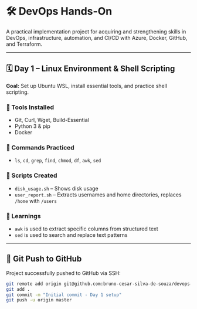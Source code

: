 # 🛠️ DevOps Hands-On

A practical implementation project for acquiring and strengthening skills in DevOps, infrastructure, automation, and CI/CD with Azure, Docker, GitHub, and Terraform.

---

## 🗓️ Day 1 – Linux Environment & Shell Scripting

**Goal:** Set up Ubuntu WSL, install essential tools, and practice shell scripting.

### 🔧 Tools Installed
- Git, Curl, Wget, Build-Essential
- Python 3 & pip
- Docker

### 🧪 Commands Practiced
- `ls`, `cd`, `grep`, `find`, `chmod`, `df`, `awk`, `sed`

### 📜 Scripts Created
- `disk_usage.sh` – Shows disk usage
- `user_report.sh` – Extracts usernames and home directories, replaces `/home` with `/users`

### 📘 Learnings
- `awk` is used to extract specific columns from structured text
- `sed` is used to search and replace text patterns

---

## 🚀 Git Push to GitHub

Project successfully pushed to GitHub via SSH:

```bash
git remote add origin git@github.com:bruno-cesar-silva-de-souza/devops-hands-on.git
git add .
git commit -m "Initial commit - Day 1 setup"
git push -u origin master

